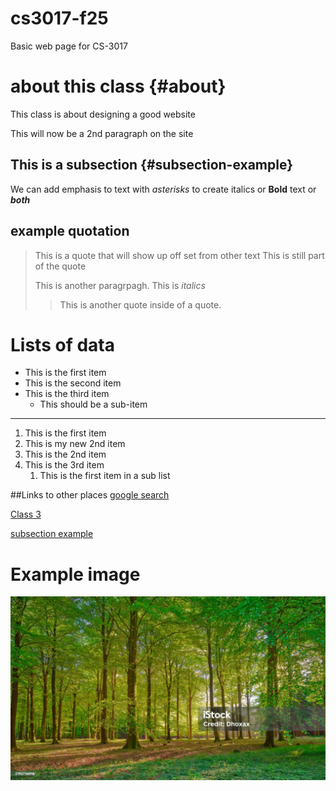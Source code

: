 # cs3017-f25
Basic web page for CS-3017


# about this class {#about}
This class is about designing a good website

This will now be a 2nd paragraph on the site

## This is a subsection {#subsection-example}
We can add emphasis to text with *asterisks* to create italics or **Bold** text or ***both*** 


## example quotation 

> This is a quote that will show up off set from other text
> This is still part of the quote
>
> This is another paragrpagh. This is *italics*
>
>> This is another quote inside of a quote.

# Lists of data 

+ This is the first item
+ This is the second item
+ This is the third item
  + This should be a sub-item
---
 
1. This is the first item
2. This is my new 2nd item
3. This is the 2nd item
4. This is the 3rd item
   1. This is the first item in a sub list

##Links to other places 
[google search](https://google.com)

[Class 3](class3)

[subsection example](#subsection-example)

# Example image
![Many trees in a forest](istockphoto-2192736916-1024x1024.jpg)
